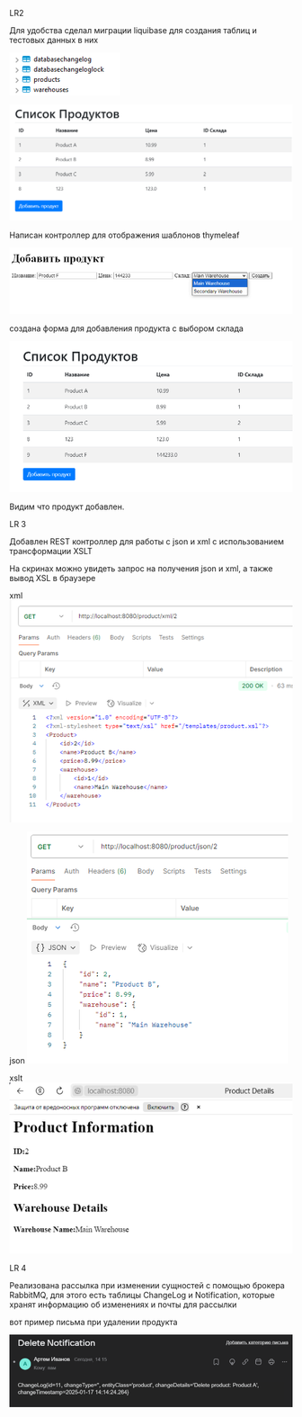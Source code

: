 LR2

Для удобства сделал миграции liquibase для создания таблиц и тестовых данных в них

![img_6.png](img_6.png)

![img.png](img.png)

Написан контроллер для отображения шаблонов thymeleaf

![img_1.png](img_1.png)

создана форма для добавления продукта с выбором склада


![img_2.png](img_2.png)

Видим что продукт добавлен.

LR 3

Добавлен REST контроллер для работы с json и xml с использованием трансформации XSLT 

На скринах можно увидеть запрос на получения json и xml, а также вывод XSL в браузере

xml
![img_3.png](img_3.png)

json
![img_4.png](img_4.png)

xslt
![img_5.png](img_5.png)

LR 4

Реализована рассылка при изменении сущностей с помощью брокера RabbitMQ, для этого есть таблицы ChangeLog и Notification, 
которые хранят информацию об изменениях и почты для рассылки

вот пример письма при удалении продукта

![img_7.png](img_7.png)